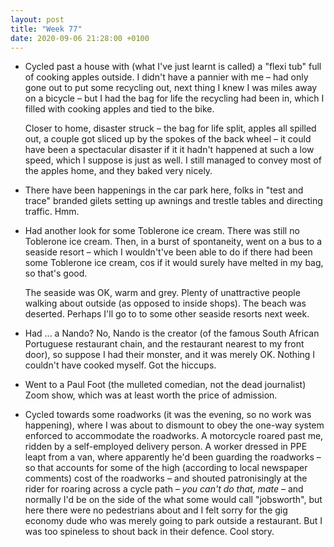```yaml
---
layout: post
title: "Week 77"
date: 2020-09-06 21:28:00 +0100
---
```


- Cycled past a house with (what I've just learnt is called) a "flexi tub" full of cooking apples outside. I didn't have a pannier with me – had only gone out to put some recycling out, next thing I knew I was miles away on a bicycle – but I had the bag for life the recycling had been in, which I filled with cooking apples and tied to the bike.

  Closer to home, disaster struck – the bag for life split, apples all spilled out, a couple got sliced up by the spokes of the back wheel – it could have been a spectacular disaster if it it hadn't happened at such a low speed, which I suppose is just as well. I still managed to convey most of the apples home, and they baked very nicely.

- There have been happenings in the car park here, folks in "test and trace" branded gilets setting up awnings and trestle tables and directing traffic. Hmm.

- Had another look for some Toblerone ice cream. There was still no Toblerone ice cream. Then, in a burst of spontaneity, went on a bus to a seaside resort – which I wouldn't've been able to do if there had been some Toblerone ice cream, cos if it would surely have melted in my bag, so that's good.

  The seaside was OK, warm and grey. Plenty of unattractive people walking about outside (as opposed to inside shops). The beach was deserted. Perhaps I'll go to to some other seaside resorts next week.

- Had ... a Nando? No, Nando is the creator (of the famous South African Portuguese restaurant chain, and the restaurant nearest to my front door), so suppose I had their monster, and it was merely OK. Nothing I couldn't have cooked myself. Got the hiccups.

- Went to a Paul Foot (the mulleted comedian, not the dead journalist) Zoom show, which was at least worth the price of admission.

- Cycled towards some roadworks (it was the evening, so no work was happening), where I was about to dismount to obey the one-way system enforced to accommodate the roadworks. A motorcycle roared past me, ridden by a self-employed delivery person. A worker dressed in PPE leapt from a van, where apparently he'd been guarding the roadworks – so that accounts for some of the high (according to local newspaper comments) cost of the roadworks – and shouted patronisingly at the rider for roaring across a cycle path – _you can't do that, mate_ – and normally I'd be on the side of the what some would call "jobsworth", but here there were no pedestrians about and I felt sorry for the gig economy dude who was merely going to park outside a restaurant. But I was too spineless to shout back in their defence. Cool story.
